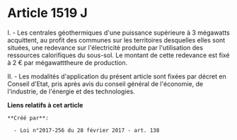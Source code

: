 # Article 1519 J

I. - Les centrales géothermiques d'une puissance supérieure à 3 mégawatts acquittent, au profit des communes sur les
territoires  desquelles elles sont situées, une redevance sur l'électricité  produite par l'utilisation des ressources
calorifiques du sous-sol. Le  montant de cette redevance est fixé à 2 € par mégawatttheure de  production. 

II. - Les modalités d'application du  présent article sont fixées par décret en Conseil d'Etat, pris après  avis du conseil
général de l'économie, de l'industrie, de l'énergie et  des technologies.

**Liens relatifs à cet article**

	**Créé par**:

	  - Loi n°2017-256 du 28 février 2017 - art. 138
